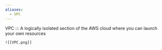 ```yaml
---
aliases:
  - VPC
---
```

VPC ::: A logically isolated section of the AWS cloud where you can launch your own resources
<!--SR:!2000-01-01,1,250!2024-09-23,3,250-->
	![[VPC.png]]